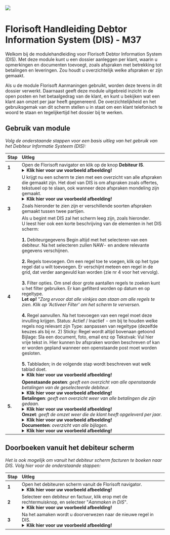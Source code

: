 <img src="../../fslogo.png">

# Florisoft Handleiding Debtor Information System (DIS) - M37

Welkom bij de modulehandleiding voor Florisoft Debtor Information System (DIS). Met deze module kunt u een dossier aanleggen per klant, waarin u opmerkingen en documenten toevoegt, zoals afspraken met betrekking tot betalingen en leveringen. Zou houdt u overzichtelijk welke afspraken er zijn gemaakt.

Als u de module Florisoft Aanmaningen gebruikt, worden deze tevens in dit dossier verwerkt. Daarnaast geeft deze module uitgebreid inzicht in de open posten en het betaalgedrag van de klant, en kunt u bekijken wat een klant aan omzet per jaar heeft gegenereerd. De overzichtelijkheid en het gebruiksgemak van dit scherm stellen u in staat om een klant telefonisch te woord te staan en tegelijkertijd het dossier bij te werken.

## Gebruik van module

*Volg de onderstaande stappen voor een basis uitleg van het gebruik van het Debiteur Informatie Systeem (DIS):*

|Stap|Uitleg|
|:--|:--|
|**1**|Open de Florisoft navigator en klik op de knop **Debiteur IS**.<details><summary><b>Klik hier voor uw voorbeeld afbeelding!</b></summary><img src=".DIS Handleiding NL/media/image2.png"></details>|
|**2**|U krijgt nu een scherm te zien met een overzicht van alle afspraken die gemaakt zijn. Het doel van DIS is om afspraken zoals offertes, tekstueel op te slaan, ook wanneer deze afspraken mondeling zijn gemaakt.<details><summary><b>Klik hier voor uw voorbeeld afbeelding!</b></summary><img src=".DIS Handleiding NL/media/image3.png"></details>|
|**3**|Zoals hieronder te zien zijn er verschillende soorten afspraken gemaakt tussen twee partijen.|
|**4**|Als u begint met DIS zal het scherm leeg zijn, zoals hieronder.<br>U leest hier ook een korte beschrijving van de elementen in het DIS scherm:<br><br>**1.** Debiteurgegevens Begin altijd met het selecteren van een debiteur. Na het selecteren zullen NAW- en andere relevante gegevens verschijnen.<br><br>**2.** Regels toevoegen. Om een regel toe te voegen, klik op het type regel dat u wilt toevoegen. Er verschijnt meteen een regel in de grid, dat verder aangevuld kan worden (zie nr 4 voor het vervolg).<br><br>**3.** Filter opties. Om snel door grote aantallen regels te zoeken kunt u het filter gebruiken. Er kan gefilterd worden op datum en op regeltype. <br>**Let op!** "*Zorg ervoor dat alle vinkjes aan staan om alle regels te zien. Klik op 'Activeer Filter' om het scherm te verversen.*<br><br>**4.** Regel aanvullen. Na het toevoegen van een regel moet deze invulling krijgen. Status: Actief / Inactief - om bij te houden welke regels nog relevant zijn Type: aanpassen van regeltype (dezelfde keuzes als bij nr. 2) Sticky: Regel wordt altijd bovenaan getoond Bijlage: Sla een document, foto, email enz op Tekstvak: Vul hier vrije tekst in. Hier kunnen bv afspraken worden beschreven of kan er worden gepland wanneer een openstaande post moet worden gesloten.<br><br> **5.** Tabbladen; in de volgende stap wordt beschreven wat welk tablad doet. <details><summary><b>Klik hier voor uw voorbeeld afbeelding!</b></summary><img src=".DIS Handleiding NL/media/image4.png"></details>|
|**5.**|**Openstaande posten**: *geeft een overzicht van alle openstaande betalingen van de geselecteerde debiteur.*<details><summary><b>Klik hier voor uw voorbeeld afbeelding!</b></summary><img src=".DIS Handleiding NL/media/image5.png"></details>**Betalingen**: *geeft een overzicht weer van alle betalingen die zijn gedaan.*<details><summary><b>Klik hier voor uw voorbeeld afbeelding!</b></summary><img src=".DIS Handleiding NL/media/image6.png"></details>**Omzet**: *geeft de omzet weer die de klant heeft opgeleverd per jaar.*<details><summary><b>Klik hier voor uw voorbeeld afbeelding!</b></summary><img src=".DIS Handleiding NL/media/image7.png"></details>**Documenten**: *overzicht van alle bijlagen.*<details><summary><b>Klik hier voor uw voorbeeld afbeelding!</b></summary><img src=".DIS Handleiding NL/media/image8.png"></details>|


## Doorboeken vanuit het debiteur scherm

*Het is ook mogelijk om vanuit het debiteur scherm facturen te boeken naar DIS. Volg hier voor de onderstaande stappen:*

|Stap|Uitleg|
|:--|:--|
|**1**|Open het debiteuren scherm vanuit de Florisoft navigator.<details><summary><b>Klik hier voor uw voorbeeld afbeelding!</b></summary><img src=".DIS Handleiding NL/media/image9.png"></details>|
|**2**|Selecteer een debiteur en factuur, klik erop met de rechtermuisknop, en selecteer "*Aanmaken in DIS*".<details><summary><b>Klik hier voor uw voorbeeld afbeelding!</b></summary><img src=".DIS Handleiding NL/media/image10.png"></details>|
|**3**|Na het aamaken wordt u doorverwezen naar de nieuwe regel in DIS.<details><summary><b>Klik hier voor uw voorbeeld afbeelding!</b></summary><img src=".DIS Handleiding NL/media/image11.gif"></details>|